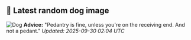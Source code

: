 ## 🐶 Latest random dog image
![Dog](https://images.dog.ceo/breeds/newfoundland/n02111277_1696.jpg)
**Advice:** "Pedantry is fine, unless you're on the receiving end. And not a pedant."
*Updated: 2025-09-30 02:04 UTC*
